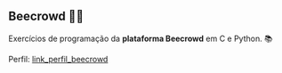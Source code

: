 ## Beecrowd 🐝🐝

Exercícios de programação da **plataforma Beecrowd** em C e Python. 📚

Perfil: [link_perfil_beecrowd](https://www.beecrowd.com.br/judge/pt/profile/667397)
